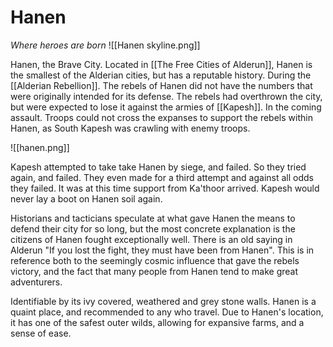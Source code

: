 # Hanen
*Where heroes are born*
![[Hanen skyline.png]]

Hanen, the Brave City. Located in [[The Free Cities of Alderun]], Hanen is the smallest of the Alderian cities, but has a reputable history. During the [[Alderian Rebellion]]. The rebels of Hanen did not have the numbers that were originally intended for its defense. The rebels had overthrown the city, but were expected to lose it against the armies of [[Kapesh]]. In the coming assault. Troops could not cross the expanses to support the rebels within Hanen, as South Kapesh was crawling with enemy troops.

![[hanen.png]]

Kapesh attempted to take take Hanen by siege, and failed. So they tried again, and failed. They even made for a third attempt and against all odds they failed. It was at this time support from Ka'thoor arrived. Kapesh would never lay a boot on Hanen soil again.

Historians and tacticians speculate at what gave Hanen the means to defend their city for so long, but the most concrete explanation is the citizens of Hanen fought exceptionally well. There is an old saying in Alderun "If you lost the fight, they must have been from Hanen". This is in reference both to the seemingly cosmic influence that gave the rebels victory, and the fact that many people from Hanen tend to make great adventurers.

Identifiable by its ivy covered, weathered and grey stone walls. Hanen is a quaint place, and recommended to any who travel. Due to Hanen's location, it has one of the safest outer wilds, allowing for expansive farms, and a sense of ease.